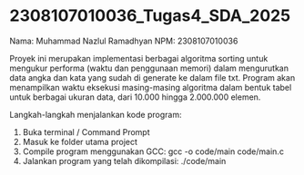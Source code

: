 # 2308107010036_Tugas4_SDA_2025

Nama: Muhammad Nazlul Ramadhyan
NPM: 2308107010036

Proyek ini merupakan implementasi berbagai algoritma sorting untuk mengukur performa (waktu dan penggunaan memori) dalam mengurutkan data angka dan kata yang sudah di generate ke dalam file txt. 
Program akan menampilkan waktu eksekusi masing-masing algoritma dalam bentuk tabel untuk berbagai ukuran data, dari 10.000 hingga 2.000.000 elemen.

Langkah-langkah menjalankan kode program:
1. Buka terminal / Command Prompt
2. Masuk ke folder utama project
3. Compile program menggunakan GCC: gcc -o code/main code/main.c
4. Jalankan program yang telah dikompilasi: ./code/main
